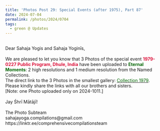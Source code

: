 ```yaml
---
title: 'Photos Post 29: Special Events (after 1975), Part 87'
date: 2024-07-04
permalink: /photos/2024/0704
tags:
  - green @ Updates
---
```


<p>
<br>
Dear Sahaja Yogis and Sahaja Yoginīs,<br>
<br>
We are pleased to let you know that 3 Photos of the special event <font color="Crimson"><b>1979-0227 Public Program, Dhule, India</b></font> have been uploaded to <font color="DarkGreen"><b>Eternal Moments</b></font>: 2 high resolutions and 1 medium resolution from the Named Collections.<br>
The direct link to the 3 Photos in the smallest gallery: <a href="https://eternalmoments.smugmug.com/Collections/Mahipalsingh-Jaisingh-Raul-Collection/1979"><font color="DarkGreen">Collection 1979</font></a>.<br>
Please kindly share the links with all our brothers and sisters.<br>
[Note: one Photo uploaded only on 2024-1011.]<br>
<br>
Jay Śhrī Mātājī!<br>
<br>
The Photo Subteam<br>
sahajayoga.compilations@gmail.com<br>
https://linktr.ee/comprehensivecompilationsteam
</p>